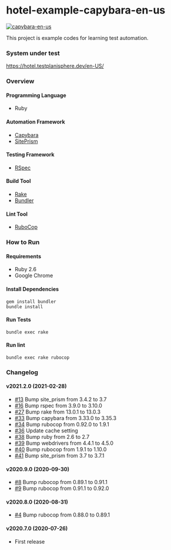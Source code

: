 # hotel-example-capybara-en-us

[![capybara-en-us](https://github.com/testplanisphere/hotel-example-capybara-en-us/actions/workflows/test.yml/badge.svg)](https://github.com/testplanisphere/hotel-example-capybara-en-us/actions/workflows/test.yml)

This project is example codes for learning test automation.

### System under test

https://hotel.testplanisphere.dev/en-US/

### Overview

#### Programming Language

* Ruby

#### Automation Framework

* [Capybara](https://teamcapybara.github.io/capybara/)
* [SitePrism](https://github.com/site-prism/site_prism)

#### Testing Framework

* [RSpec](https://rspec.info/)

#### Build Tool

* [Rake](https://ruby.github.io/rake/)
* [Bundler](https://bundler.io/)

#### Lint Tool

* [RuboCop](https://docs.rubocop.org/)

### How to Run

#### Requirements

* Ruby 2.6
* Google Chrome

#### Install Dependencies

```
gem install bundler
bundle install
```

#### Run Tests

```
bundle exec rake
```

#### Run lint

```
bundle exec rake rubocop
```

### Changelog

#### v2021.2.0 (2021-02-28)

* [#13](https://github.com/testplanisphere/hotel-example-capybara-en-us/pull/13) Bump site_prism from 3.4.2 to 3.7
* [#16](https://github.com/testplanisphere/hotel-example-capybara-en-us/pull/16) Bump rspec from 3.9.0 to 3.10.0
* [#27](https://github.com/testplanisphere/hotel-example-capybara-en-us/pull/27) Bump rake from 13.0.1 to 13.0.3
* [#33](https://github.com/testplanisphere/hotel-example-capybara-en-us/pull/33) Bump capybara from 3.33.0 to 3.35.3
* [#34](https://github.com/testplanisphere/hotel-example-capybara-en-us/pull/34) Bump rubocop from 0.92.0 to 1.9.1
* [#36](https://github.com/testplanisphere/hotel-example-capybara-en-us/pull/36) Update cache setting
* [#38](https://github.com/testplanisphere/hotel-example-capybara-en-us/pull/38) Bump ruby from 2.6 to 2.7
* [#39](https://github.com/testplanisphere/hotel-example-capybara-en-us/pull/39) Bump webdrivers from 4.4.1 to 4.5.0
* [#40](https://github.com/testplanisphere/hotel-example-capybara-en-us/pull/40) Bump rubocop from 1.9.1 to 1.10.0
* [#41](https://github.com/testplanisphere/hotel-example-capybara-en-us/pull/41) Bump site_prism from 3.7 to 3.7.1

#### v2020.9.0 (2020-09-30)

* [#8](https://github.com/testplanisphere/hotel-example-capybara-en-us/pull/8) Bump rubocop from 0.89.1 to 0.91.1 
* [#9](https://github.com/testplanisphere/hotel-example-capybara-en-us/pull/9) Bump rubocop from 0.91.1 to 0.92.0

#### v2020.8.0 (2020-08-31)

* [#4](https://github.com/testplanisphere/hotel-example-capybara-en-us/pull/4) Bump rubocop from 0.88.0 to 0.89.1

#### v2020.7.0 (2020-07-26)

* First release
